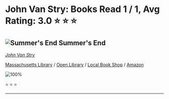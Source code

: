 # John Van Stry:  Books Read 1 / 1, Avg Rating: 3.0 :star: :star: :star:

## ![Summer's End](https://images-us.bookshop.org/ingram/9781982192297.jpg?height=300&v=v2) Summer's End
*[John Van Stry](../authors/JohnVanStry)*

[Massachusetts Library](https://library.minlib.net/search/i=9781982192297) / [Open Library](https://openlibrary.org/isbn/9781982192297) / [Local Book Shop](https://bookshop.org/book/9781982192297) / [Amazon](https://smile.amazon.com/dp/1982192291)

![100%](https://progress-bar.dev/100) 

:star: :star: :star:

---
